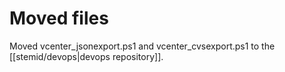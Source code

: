 # Moved files

Moved vcenter_jsonexport.ps1 and vcenter_cvsexport.ps1 to the [[stemid/devops|devops repository]]. 
